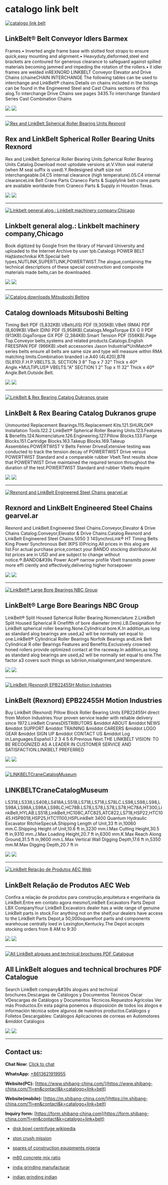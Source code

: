 # catalogo link belt

<a href="https://swt.shibang-china.com/?l=en&img&k=catalogo+link+belt" target="_blank">![catalogo link belt](http://static.shibang-china.com/all-800x300/1134.jpg)</a>

## LinkBelt® Belt Conveyor Idlers Barmex
Frames.• Inverted angle frame base with slotted foot straps to ensure quick,easy mounting and alignment.• Heavyduty,dieformed,steel end brackets are contoured for generous clearance to safeguard against spilled materials becoming jammed and impeding the rotation of the rollers.• ll idler frames are welded inREXNORD LINKBELT Conveyor Elevator and Drive Chains (chaineCHAIN INTERCHANGE The following tables can be used to interchange and LinkBelt® chains.Details on chains included in the listings can be found in the Engineered Steel and Cast Chains sections of this alog.To interchange Drive Chains see pages 3435.To interchange Standard Series Cast Combination Chains


<a href="https://whatsapp.shibangsoft.com/WhatsApp.php" target="_blank" title="WhatsApp">![](http://static.shibang-china.com/icon/whatsapp.png)</a> <a href="https://swt.shibang-china.com/?l=en&icon&k=catalogo+link+belt" target="_blank">![](http://static.shibang-china.com/icon/chat-en.png)</a>

---

<a href="https://swt.shibang-china.com/?l=en&img&k=catalogo+link+belt" target="_blank">![Rex and LinkBelt Spherical Roller Bearing Units Rexnord](http://static.shibang-china.com/all-800x300/899.jpg)</a>

## Rex and LinkBelt Spherical Roller Bearing Units Rexnord
Rex and LinkBelt.Spherical Roller Bearing Units.Spherical Roller Bearing Units Catalog.Download most uptodate versions at.V.Viton seal material (when M seal suffix is used).Y.Redesigned shaft size not interchangeable.04.C5 internal clearance (high temperature).05.C4 internal clearanceLink Belt Crane Parts Craneco Parts & Supplylink belt crane parts are available worldwide from Craneco Parts & Supply in Houston Texas.


<a href="https://whatsapp.shibangsoft.com/WhatsApp.php" target="_blank" title="WhatsApp">![](http://static.shibang-china.com/icon/whatsapp.png)</a> <a href="https://swt.shibang-china.com/?l=en&icon&k=catalogo+link+belt" target="_blank">![](http://static.shibang-china.com/icon/chat-en.png)</a>

---

<a href="https://swt.shibang-china.com/?l=en&img&k=catalogo+link+belt" target="_blank">![Linkbelt general alog.: Linkbelt machinery company,Chicago](http://static.shibang-china.com/all-800x300/804.jpg)</a>

## Linkbelt general alog.: Linkbelt machinery company,Chicago
Book digitized by Google from the library of Harvard University and uploaded to the Internet Archive by user tpb.Catalogs POWER BELT Hajtástechnikai Kft.Special belt types,NUTLINK,SUPERTLINK,POWERTWIST.The alogue,containing the technical descriptions of these special construction and composite materials made belts,can be downloaded.


<a href="https://whatsapp.shibangsoft.com/WhatsApp.php" target="_blank" title="WhatsApp">![](http://static.shibang-china.com/icon/whatsapp.png)</a> <a href="https://swt.shibang-china.com/?l=en&icon&k=catalogo+link+belt" target="_blank">![](http://static.shibang-china.com/icon/chat-en.png)</a>

---

<a href="https://swt.shibang-china.com/?l=en&img&k=catalogo+link+belt" target="_blank">![Catalog downloads Mitsuboshi Belting](http://static.shibang-china.com/all-800x300/1158.jpg)</a>

## Catalog downloads Mitsuboshi Belting
Timing Belt PDF (5,832KB).VBelt(JIS) PDF (9,305KB).VBelt (RMA) PDF (8,809KB).VBelt (DIN) PDF (5,958KB).Catalogs.MegaTorque EX G II PDF (913KB).GigaTorque GX PDF (2,384KB).Smart Tension PDF (556KB).Page Top.Conveyor belts,systems and related products.Catalogs.English FREESPAN PDF (966KB).vbelt accessories Jason Industrial*UniMatch® series belts ensure all belts are same size and type will measure within RMA matching limits.Combination branded i.e.A40 (4L420),B78 (5L810).F.H.P.VBELTS.3L SECTION 3 8" Top x 7 32" Thick x 40º Angle.*MULTIPLUS® VBELTS."A" SECTION 1 2" Top x 11 32" Thick x 40º Angle.Belt.Outside.Belt.


<a href="https://whatsapp.shibangsoft.com/WhatsApp.php" target="_blank" title="WhatsApp">![](http://static.shibang-china.com/icon/whatsapp.png)</a> <a href="https://swt.shibang-china.com/?l=en&icon&k=catalogo+link+belt" target="_blank">![](http://static.shibang-china.com/icon/chat-en.png)</a>

---

<a href="https://swt.shibang-china.com/?l=en&img&k=catalogo+link+belt" target="_blank">![LinkBelt & Rex Bearing Catalog Dukranos grupe](http://static.shibang-china.com/all-800x300/657.jpg)</a>

## LinkBelt & Rex Bearing Catalog Dukranos grupe
Unmounted Replacement Bearings.115.Replacement Kits.121.SHURLOK® Installation Tools.122.2 LinkBelt® Spherical Roller Bearing Units.123.Features & Benefits.124.Nomenclature.126.Engineering.127.Pillow Blocks.133.Flange Blocks.151.Cartridge Blocks.163.Takeup Blocks.169.Takeup Assemblies.POWERTWIST V Belts Fenner DrivesExtensive testing was conducted to track the tension decay of POWERTWIST Drive versus POWERTWIST Standard and a comparable rubber Vbelt.Test results show that POWERTWIST Drive maintained the required tension throughout the duration of the test.POWERTWIST Standard and rubber Vbelts require


<a href="https://whatsapp.shibangsoft.com/WhatsApp.php" target="_blank" title="WhatsApp">![](http://static.shibang-china.com/icon/whatsapp.png)</a> <a href="https://swt.shibang-china.com/?l=en&icon&k=catalogo+link+belt" target="_blank">![](http://static.shibang-china.com/icon/chat-en.png)</a>

---

<a href="https://swt.shibang-china.com/?l=en&img&k=catalogo+link+belt" target="_blank">![Rexnord and LinkBelt Engineered Steel Chains gearvel.ar](http://static.shibang-china.com/all-800x300/1108.jpg)</a>

## Rexnord and LinkBelt Engineered Steel Chains gearvel.ar
Rexnord and LinkBelt.Engineered Steel Chains.Conveyor,Elevator & Drive Chains Catalog.Conveyor,Elevator & Drive Chains.Catalog.Rexnord and LinkBelt Engineered Steel Chains.5050 3 14SynchroLink® HT Timing Belts King Power Synchronous Belt (KPS II)Pricing.All prices in this alog are list.For actual purchase price,contact your BANDO stocking distributor.All list prices are in USD and are subject to change without notice.®.BANDO&#39s Power Ace® narrow profile Vbelt transmits power more effi ciently and effectively,delivering higher horsepower


<a href="https://whatsapp.shibangsoft.com/WhatsApp.php" target="_blank" title="WhatsApp">![](http://static.shibang-china.com/icon/whatsapp.png)</a> <a href="https://swt.shibang-china.com/?l=en&icon&k=catalogo+link+belt" target="_blank">![](http://static.shibang-china.com/icon/chat-en.png)</a>

---

<a href="https://swt.shibang-china.com/?l=en&img&k=catalogo+link+belt" target="_blank">![LinkBelt® Large Bore Bearings NBC Group](http://static.shibang-china.com/all-800x300/1345.jpg)</a>

## LinkBelt® Large Bore Bearings NBC Group
LinkBelt® Split Housed Spherical Roller Bearing.Nomenclature 2.LinkBelt Split Housed Spherical R Onefifth of bore diameter (mm).LB.Designation for LinkBelt spherical roller bearing.None.Cylindrical bore.K.In addition,as long as standard alog bearings are used,a2 will be normally set equal to one.LinkBelt® Cylindrical Roller Bearings Norfolk Bearings andLink Belt Cylindrical R oller Bearings Features and Benefits.Exclusively crowned honed rollers provide optimized contact at the raceway.In addition,as long as standard alog bearings are used,a2 will be normally set equal to one.The factor a3 covers such things as lubriion,misalignment,and temperature.


<a href="https://whatsapp.shibangsoft.com/WhatsApp.php" target="_blank" title="WhatsApp">![](http://static.shibang-china.com/icon/whatsapp.png)</a> <a href="https://swt.shibang-china.com/?l=en&icon&k=catalogo+link+belt" target="_blank">![](http://static.shibang-china.com/icon/chat-en.png)</a>

---

<a href="https://swt.shibang-china.com/?l=en&img&k=catalogo+link+belt" target="_blank">![LinkBelt (Rexnord) EPB22455H Motion Industries](http://static.shibang-china.com/all-800x300/933.jpg)</a>

## LinkBelt (Rexnord) EPB22455H Motion Industries
Buy LinkBelt (Rexnord) Pillow Block Roller Bearing Units EPB22455H direct from Motion Industries.Your proven service leader with reliable delivery since 1972.LinkBelt CranesDISTRIBUTORS &middot ABOUT &middot NEWS &middot SUPPORT &middot TRAINING &middot CAREERS &middot LOGO GEAR &middot SIGN UP &middot CONTACT US &middot Log in.Languages.Español.1 2 3 4 5 6.Previous Next.THE LINKBELT VISION: TO BE RECOGNIZED AS A LEADER IN CUSTOMER SERVICE AND SATISFACTION.LINKBELT PREFERRED


<a href="https://whatsapp.shibangsoft.com/WhatsApp.php" target="_blank" title="WhatsApp">![](http://static.shibang-china.com/icon/whatsapp.png)</a> <a href="https://swt.shibang-china.com/?l=en&icon&k=catalogo+link+belt" target="_blank">![](http://static.shibang-china.com/icon/chat-en.png)</a>

---

<a href="https://swt.shibang-china.com/?l=en&img&k=catalogo+link+belt" target="_blank">![LINKBELTCraneCatalogMuseum](http://static.shibang-china.com/all-800x300/1463.jpg)</a>

## LINKBELTCraneCatalogMuseum
LS318,LS338,LS408,LS418A,LS518,LS718,LS718,LS78LC.LS98,LS98,LS98,LS98A,LS98A,LS98A,LS98LC,HC78B.LS78,LS78,LS78,LS78,HC78A,HT300,LinkBelt,HYLAB.LS518,LinkBelt,HC108C,ATC825,ATC822,LS718,HSP22,HTC1045.HSP8018,HSP25,HTC11100,HSPLinkBelt 3400 Quantum Hydraulic Excavator RitchieSpecsA.Shipping Length of Unit,33 ft in,10060 mm.C.Shipping Height of Unit,10.6 ft in,3230 mm.I.Max Cutting Height,30.5 ft in,9310 mm.J.Max Loading Height,20.7 ft in,6300 mm.K.Max Reach Along Ground,31.5 ft in,9600 mm.L.Max Vertical Wall Digging Depth,17.6 ft in,5350 mm.M.Max Digging Depth,20.7 ft in


<a href="https://whatsapp.shibangsoft.com/WhatsApp.php" target="_blank" title="WhatsApp">![](http://static.shibang-china.com/icon/whatsapp.png)</a> <a href="https://swt.shibang-china.com/?l=en&icon&k=catalogo+link+belt" target="_blank">![](http://static.shibang-china.com/icon/chat-en.png)</a>

---

<a href="https://swt.shibang-china.com/?l=en&img&k=catalogo+link+belt" target="_blank">![LinkBelt Relação de Produtos AEC Web](http://static.shibang-china.com/all-800x300/79.jpg)</a>

## LinkBelt Relação de Produtos AEC Web
Confira a relação de produtos para construção,arquitetura e engenharia da LinkBelt.Entre em contato agora mesmo!LinkBelt Excavators Parts Depot LBX CompanyYour LinkBelt Excavators dealer has a wide range of genuine LinkBelt parts in stock.For anything not on the shelf,our dealers have access to the LinkBelt Parts Depot,a 50,000squarefoot parts and components warehouse centrally loed in Lexington,Kentucky.The Depot accepts stocking orders from 8 AM to 9:30


<a href="https://whatsapp.shibangsoft.com/WhatsApp.php" target="_blank" title="WhatsApp">![](http://static.shibang-china.com/icon/whatsapp.png)</a> <a href="https://swt.shibang-china.com/?l=en&icon&k=catalogo+link+belt" target="_blank">![](http://static.shibang-china.com/icon/chat-en.png)</a>

---

<a href="https://swt.shibang-china.com/?l=en&img&k=catalogo+link+belt" target="_blank">![All LinkBelt alogues and technical brochures PDF Catalogue](http://static.shibang-china.com/all-800x300/1284.jpg)</a>

## All LinkBelt alogues and technical brochures PDF Catalogue
Search LinkBelt company&#39s alogues and technical brochures.Descargas de Catálogos y Documentos Técnicos Oscar VDescargas de Catálogos y Documentos Técnicos.Repuestos Agrícolas Ver más Productos.En esta página ponemos a disposición de todos los álogos e información técnica sobre algunos de nuestros productos.Catálogos y Folletos Descargables: Catálogos Aplicaciones de correas en Automotores &middot Catálogos


<a href="https://whatsapp.shibangsoft.com/WhatsApp.php" target="_blank" title="WhatsApp">![](http://static.shibang-china.com/icon/whatsapp.png)</a> <a href="https://swt.shibang-china.com/?l=en&icon&k=catalogo+link+belt" target="_blank">![](http://static.shibang-china.com/icon/chat-en.png)</a>

---
## Contact us:

**Chat Now:** [Click to chat](https://swt.shibang-china.com?l=en&contact&k=catalogo+link+belt)

**WhatsApp:**  [+8613621919955](https://whatsapp.shibangsoft.com/WhatsApp.php)

**Website(PC):** [https://www.shibang-china.com/](https://www.shibang-china.com/?l=en&contact&k=catalogo+link+belt)

**Website(mobile):** [https://m.shibang-china.com/](https://m.shibang-china.com/?l=en&contact&k=catalogo+link+belt)

**Inquiry form:** [https://form.shibang-china.com](https://form.shibang-china.com?l=en&contact&k=catalogo+link+belt)

* [disk bowl centrifuge wikipedia](../113/disk%20bowl%20centrifuge%20wikipedia.md)

* [ston crush mission](../113/ston%20crush%20mission.md)

* [spares of construction equipments nigeria](../113/spares%20of%20construction%20equipments%20nigeria.md)

* [m80 concrete mix ratio](../120/m80%20concrete%20mix%20ratio.md)

* [india grinding manufacturar](../122/india%20grinding%20manufacturar.md)

* [indian grinding indian](../119/indian%20grinding%20indian.md)